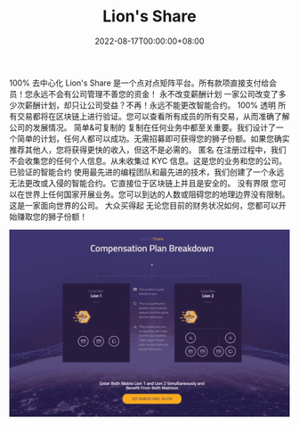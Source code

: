 ﻿---
title: "Lion's Share"
description: "智能合约技术
使用以太坊区块链技术，我们通过使用智能合约技术创建了 100% 透明的业务！"
date: 2022-08-17T00:00:00+08:00
lastmod: 2022-08-17T00:00:00+08:00
draft: false
authors: ["boogArno"]
featuredImage: "lion-s-share.png"
tags: ["High risk","Lion's Share"]
categories: ["nfts"]
nfts: ["High risk"]
blockchain: "ETH"
website: "https://lionsshare.io/"
twitter: ""
discord: ""
telegram: ""
github: ""
youtube: ""
twitch: ""
facebook: "https://www.facebook.com/lionsssshare"
instagram: ""
reddit: ""
medium: ""
steam: ""
gitbook: ""
googleplay: ""
appstore: ""
status: "Live"
weight: 
lightgallery: true
toc: true
pinned: false
recommend: false
recommend1: false
---
100% 去中心化
Lion's Share 是一个点对点矩阵平台。所有款项直接支付给会员！您永远不会有公司管理不善您的资金！
永不改变薪酬计划
一家公司改变了多少次薪酬计划，却只让公司受益？不再！永远不能更改智能合约。
100% 透明
所有交易都将在区块链上进行验证。您可以查看所有成员的所有交易，从而准确了解公司的发展情况。
简单&amp;可复制的
复制在任何业务中都至关重要。我们设计了一个简单的计划，任何人都可以成功。无需招募即可获得您的狮子份额。如果您确实推荐其他人，您将获得更快的收入，但这不是必需的。
匿名
在注册过程中，我们不会收集您的任何个人信息。从未收集过 KYC 信息。这是您的业务和您的公司。
已验证的智能合约
使用最先进的编程团队和最先进的技术，我们创建了一个永远无法更改或入侵的智能合约。它直接位于区块链上并且是安全的。
没有界限
您可以在世界上任何国家开展业务。您可以到达的人数或阻碍您的地理边界没有限制。这是一家面向世界的公司。
大众买得起
无论您目前的财务状况如何，您都可以开始赚取您的狮子份额！

![lionsshare-dapp-high-risk-ethereum-image2_8fca48fa8a38b4b82f4adcff7dfd83b0](lionsshare-dapp-high-risk-ethereum-image2_8fca48fa8a38b4b82f4adcff7dfd83b0.png)